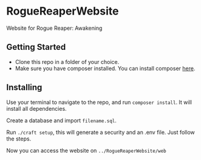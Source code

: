 # RogueReaperWebsite
Website for Rogue Reaper: Awakening

## Getting Started
- Clone this repo in a folder of your choice.
- Make sure you have composer installed. You can install composer [here](https://getcomposer.org/download/).

## Installing
Use your terminal to navigate to the repo, and run `composer install`. It will install all dependencies.

Create a database and import `filename.sql`.

Run `./craft setup`, this will generate a security and an .env file. Just follow the steps.

Now you can access the website on `../RogueReaperWebsite/web`